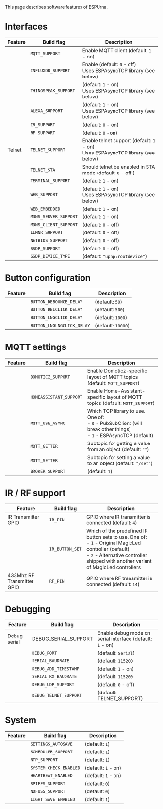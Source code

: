 This page describes software features of ESPUrna.

# Interfaces

| Feature | Build flag | Description | 
| --- | --- | --- |
| | `MQTT_SUPPORT` | Enable MQTT client (default: `1` - on) |
| | `INFLUXDB_SUPPORT` | Enable (default: `0` - off) <Br> Uses ESPAsyncTCP library (see below) |
| | `THINGSPEAK_SUPPORT` | (default: `1` - on) <Br> Uses ESPAsyncTCP library (see below) |
| | `ALEXA_SUPPORT` | (default: `1` - on) <Br> Uses ESPAsyncTCP library (see below) |
| | `IR_SUPPORT` | (default: `0` - on) |
| | `RF_SUPPORT` | (default: `0` -on) |
| Telnet | `TELNET_SUPPORT` | Enable telnet support (default: `1` - on) <Br> Uses ESPAsyncTCP library (see below) |
| | `TELNET_STA` | Should telnet be enabled in STA mode (default: `0` - off ) |
| | `TERMINAL_SUPPORT` | (default: `1` - on) |
| | `WEB_SUPPORT` | (default: `1` - on) <Br> Uses ESPAsyncTCP library (see below) | 
| | `WEB_EMBEDDED` | (default: `1` - on) |
| | `MDNS_SERVER_SUPPORT` | (default: `1` - on) |
| | `MDNS_CLIENT_SUPPORT` | (default: `0` - off) |
| | `LLMNR_SUPPORT` | (default: `0` - off) |
| | `NETBIOS_SUPPORT` | (default: `0` - off) |
| | `SSDP_SUPPORT` | (default: `0` - off) |
| | `SSDP_DEVICE_TYPE` | (default: `"upnp:rootdevice"`) |


# Button configuration

| Feature | Build flag | Description | 
| --- | --- | --- |
| | `BUTTON_DEBOUNCE_DELAY` | (default: `50`) | 
| | `BUTTON_DBLCLICK_DELAY` | (default: `500`) | 
| | `BUTTON_LNGCLICK_DELAY` | (default: `1000`) | 
| | `BUTTON_LNGLNGCLICK_DELAY` | (default: `10000`) | 

# MQTT settings

| Feature | Build flag | Description | 
| --- | --- | --- |
| | `DOMOTICZ_SUPPORT` | Enable Domoticz-specific layout of MQTT topics (default: `MQTT_SUPPORT`) |
| | `HOMEASSISTANT_SUPPORT` | Enable Home-Assistant-specific layout of MQTT topics (default: `MQTT_SUPPORT`) |
| | `MQTT_USE_ASYNC` | Which TCP library to use. One of: <br> - `0` - PubSubClient (will break other things) <Br> - `1` - ESPAsyncTCP (default)  |
| | `MQTT_GETTER` | Subtopic for getting a value from an object (default: `""`) |
| | `MQTT_SETTER` | Subtopic for setting a value to an object (default: `"/set"`) |
| | `BROKER_SUPPORT` | (default: `1`) |

# IR / RF support

| Feature | Build flag | Description | 
| --- | --- | --- |
| IR Transmitter GPIO | `IR_PIN` | GPIO where IR transmitter is connected (default: `4`) |
| | `IR_BUTTON_SET` | Which of the predefined IR button sets to use. One of: <br> - `1` - Original MagicLed controller (default) <br>  - `2` - Alternative controller shipped with another variant of MagicLed controllers  |
| 433Mhz RF Transmitter GPIO | `RF_PIN` | GPIO where RF transmitter is connected (default: `14`) |


# Debugging 

| Feature | Build flag | Description | 
| --- | --- | --- |
| Debug serial | DEBUG_SERIAL_SUPPORT | Enable debug mode on serial interface (default: `1` - on)  |
| | `DEBUG_PORT` | (default: `Serial`) | 
| | `SERIAL_BAUDRATE` | (default: `115200` |
| | `DEBUG_ADD_TIMESTAMP` | (default: `1` - on) |
| | `SERIAL_RX_BAUDRATE` | (default: `115200` |
| | `DEBUG_UDP_SUPPORT` | (default: `0` - off) |
| | `DEBUG_TELNET_SUPPORT` | (default: TELNET_SUPPORT) | 

# System 

| Feature | Build flag | Description | 
| --- | --- | --- |
| | `SETTINGS_AUTOSAVE` | (default: `1`) |
| | `SCHEDULER_SUPPORT` | (default: `1`) |
| | `NTP_SUPPORT` | (default: `1`) |
| | `SYSTEM_CHECK_ENABLED` | (default: `1` - on) | 
| | `HEARTBEAT_ENABLED` | (default: `1` - on) | 
| | `SPIFFS_SUPPORT` | (default: `0`) |
| | `NOFUSS_SUPPORT` | (default: `0`) |
| | `LIGHT_SAVE_ENABLED` | (default: `1`) |


